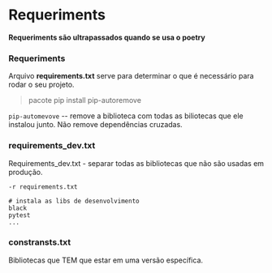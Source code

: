 # Requeriments
**Requeriments são ultrapassados quando se usa o poetry**

### Requeriments
Arquivo **requirements.txt** serve para determinar o que é necessário para rodar o seu projeto.

> pacote pip install pip-autoremove

`pip-automevove` -- remove a biblioteca com todas as biliotecas que ele instalou junto. Não remove dependências cruzadas.

### requirements_dev.txt

Requirements_dev.txt - separar todas as bibliotecas que não são usadas em produção.

``` # instala as libs de produção
-r requirements.txt

# instala as libs de desenvolvimento
black
pytest
...
```

### constransts.txt

Bibliotecas que TEM que estar em uma versão específica.